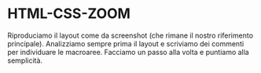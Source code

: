 HTML-CSS-ZOOM
===

Riproduciamo il layout come da screenshot (che rimane il nostro riferimento principale).
Analizziamo sempre prima il layout e scriviamo dei commenti per individuare le macroaree.
Facciamo un passo alla volta e puntiamo alla semplicità.
